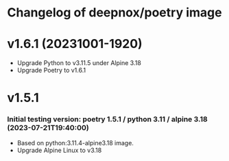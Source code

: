 # Changelog of deepnox/poetry image

# v1.6.1 (20231001-1920)

- Upgrade Python to v3.11.5 under Alpine 3.18
- Upgrade Poetry to v1.6.1 

# v1.5.1

### Initial testing version: poetry 1.5.1 / python 3.11 / alpine 3.18 (2023-07-21T19:40:00)

- Based on python:3.11.4-alpine3.18 image.
- Upgrade Alpine Linux to v3.18
